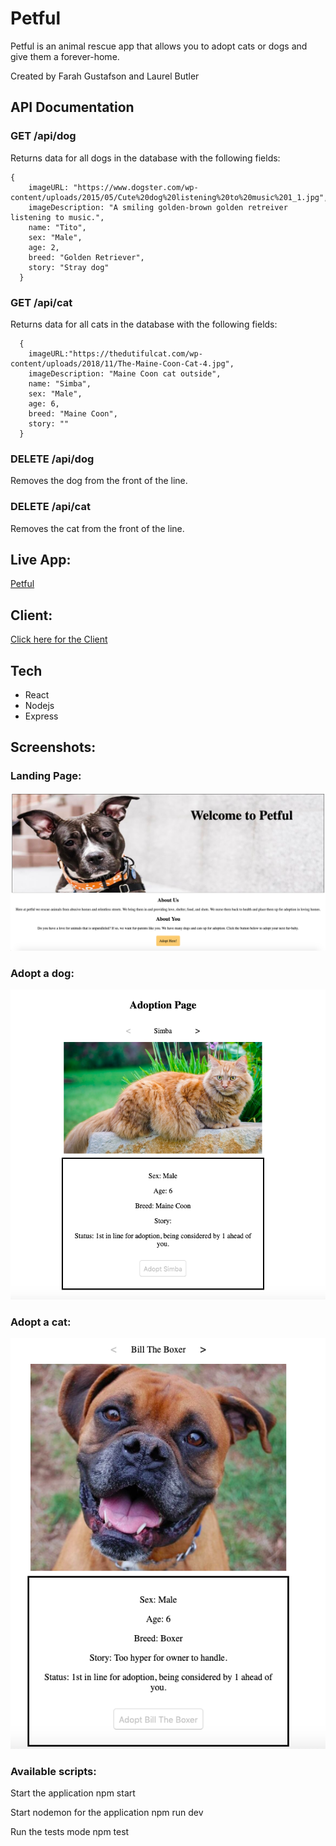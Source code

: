 # Petful
Petful is an animal rescue app that allows you to adopt cats or dogs and give them a forever-home. 

Created by Farah Gustafson and Laurel Butler

## API Documentation

### GET /api/dog
Returns data for all dogs in the database with the following fields:
```
{
    imageURL: "https://www.dogster.com/wp-content/uploads/2015/05/Cute%20dog%20listening%20to%20music%201_1.jpg",
    imageDescription: "A smiling golden-brown golden retreiver listening to music.",
    name: "Tito",
    sex: "Male",
    age: 2,
    breed: "Golden Retriever",
    story: "Stray dog"
  }
```

### GET /api/cat
Returns data for all cats in the database with the following fields:
```
  {
    imageURL:"https://thedutifulcat.com/wp-content/uploads/2018/11/The-Maine-Coon-Cat-4.jpg", 
    imageDescription: "Maine Coon cat outside",
    name: "Simba",
    sex: "Male",
    age: 6,
    breed: "Maine Coon",
    story: ""
  }
```

### DELETE /api/dog
Removes the dog from the front of the line.

### DELETE /api/cat
Removes the cat from the front of the line.

## Live App: 
[Petful](https://farah-laurel-petful-app.now.sh/)

## Client:
[Click here for the Client](https://github.com/thinkful-ei-bee/DSA-Petful-Farah-Laurel-Client)

## Tech
- React
- Nodejs
- Express

## Screenshots:
### Landing Page: 
![Landing Page](src/Screenshots/homepage.png?raw=true)

### Adopt a dog:
![Adopt a cat](src/Screenshots/cat.png?raw=true)

### Adopt a cat:
![Adopt a dog](src/Screenshots/dog.png?raw=true)


### Available scripts: 

Start the application npm start

Start nodemon for the application npm run dev

Run the tests mode npm test

